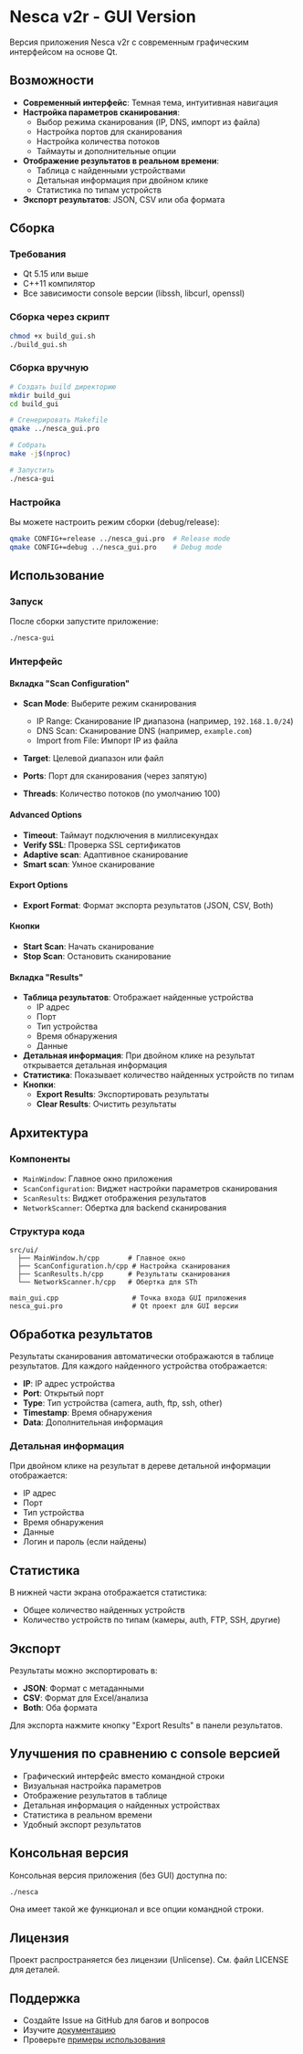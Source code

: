 # Nesca v2r - GUI Version

Версия приложения Nesca v2r с современным графическим интерфейсом на основе Qt.

## Возможности

- **Современный интерфейс**: Темная тема, интуитивная навигация
- **Настройка параметров сканирования**: 
  - Выбор режима сканирования (IP, DNS, импорт из файла)
  - Настройка портов для сканирования
  - Настройка количества потоков
  - Таймауты и дополнительные опции
- **Отображение результатов в реальном времени**:
  - Таблица с найденными устройствами
  - Детальная информация при двойном клике
  - Статистика по типам устройств
- **Экспорт результатов**: JSON, CSV или оба формата

## Сборка

### Требования

- Qt 5.15 или выше
- C++11 компилятор
- Все зависимости console версии (libssh, libcurl, openssl)

### Сборка через скрипт

```bash
chmod +x build_gui.sh
./build_gui.sh
```

### Сборка вручную

```bash
# Создать build директорию
mkdir build_gui
cd build_gui

# Сгенерировать Makefile
qmake ../nesca_gui.pro

# Собрать
make -j$(nproc)

# Запустить
./nesca-gui
```

### Настройка

Вы можете настроить режим сборки (debug/release):

```bash
qmake CONFIG+=release ../nesca_gui.pro  # Release mode
qmake CONFIG+=debug ../nesca_gui.pro    # Debug mode
```

## Использование

### Запуск

После сборки запустите приложение:

```bash
./nesca-gui
```

### Интерфейс

#### Вкладка "Scan Configuration"

- **Scan Mode**: Выберите режим сканирования
  - IP Range: Сканирование IP диапазона (например, `192.168.1.0/24`)
  - DNS Scan: Сканирование DNS (например, `example.com`)
  - Import from File: Импорт IP из файла
  
- **Target**: Целевой диапазон или файл
- **Ports**: Порт для сканирования (через запятую)
- **Threads**: Количество потоков (по умолчанию 100)

#### Advanced Options

- **Timeout**: Таймаут подключения в миллисекундах
- **Verify SSL**: Проверка SSL сертификатов
- **Adaptive scan**: Адаптивное сканирование
- **Smart scan**: Умное сканирование

#### Export Options

- **Export Format**: Формат экспорта результатов (JSON, CSV, Both)

#### Кнопки

- **Start Scan**: Начать сканирование
- **Stop Scan**: Остановить сканирование

#### Вкладка "Results"

- **Таблица результатов**: Отображает найденные устройства
  - IP адрес
  - Порт
  - Тип устройства
  - Время обнаружения
  - Данные
- **Детальная информация**: При двойном клике на результат открывается детальная информация
- **Статистика**: Показывает количество найденных устройств по типам
- **Кнопки**:
  - **Export Results**: Экспортировать результаты
  - **Clear Results**: Очистить результаты

## Архитектура

### Компоненты

- `MainWindow`: Главное окно приложения
- `ScanConfiguration`: Виджет настройки параметров сканирования
- `ScanResults`: Виджет отображения результатов
- `NetworkScanner`: Обертка для backend сканирования

### Структура кода

```
src/ui/
  ├── MainWindow.h/cpp       # Главное окно
  ├── ScanConfiguration.h/cpp # Настройка сканирования
  ├── ScanResults.h/cpp      # Результаты сканирования
  └── NetworkScanner.h/cpp   # Обертка для STh

main_gui.cpp                  # Точка входа GUI приложения
nesca_gui.pro                 # Qt проект для GUI версии
```

## Обработка результатов

Результаты сканирования автоматически отображаются в таблице результатов. Для каждого найденного устройства отображается:

- **IP**: IP адрес устройства
- **Port**: Открытый порт
- **Type**: Тип устройства (camera, auth, ftp, ssh, other)
- **Timestamp**: Время обнаружения
- **Data**: Дополнительная информация

### Детальная информация

При двойном клике на результат в дереве детальной информации отображается:

- IP адрес
- Порт
- Тип устройства
- Время обнаружения
- Данные
- Логин и пароль (если найдены)

## Статистика

В нижней части экрана отображается статистика:

- Общее количество найденных устройств
- Количество устройств по типам (камеры, auth, FTP, SSH, другие)

## Экспорт

Результаты можно экспортировать в:

- **JSON**: Формат с метаданными
- **CSV**: Формат для Excel/анализа
- **Both**: Оба формата

Для экспорта нажмите кнопку "Export Results" в панели результатов.

## Улучшения по сравнению с console версией

- Графический интерфейс вместо командной строки
- Визуальная настройка параметров
- Отображение результатов в таблице
- Детальная информация о найденных устройствах
- Статистика в реальном времени
- Удобный экспорт результатов

## Консольная версия

Консольная версия приложения (без GUI) доступна по:

```bash
./nesca
```

Она имеет такой же функционал и все опции командной строки.

## Лицензия

Проект распространяется без лицензии (Unlicense). См. файл LICENSE для деталей.

## Поддержка

- Создайте Issue на GitHub для багов и вопросов
- Изучите [документацию](README.md)
- Проверьте [примеры использования](QUICK_START.md)

